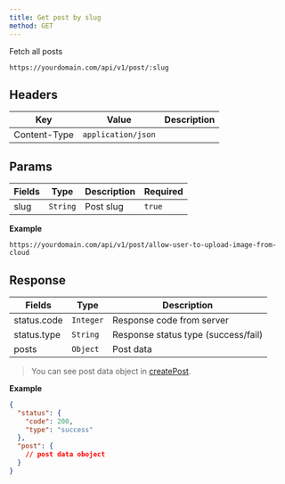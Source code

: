 ```yaml
---
title: Get post by slug
method: GET
---
```


Fetch all posts

```
https://yourdomain.com/api/v1/post/:slug
```

## Headers

| Key          | Value              | Description |
| ------------ | ------------------ | ----------- |
| Content-Type | `application/json` |             |

## Params

| Fields | Type     | Description | Required |
| ------ | -------- | ----------- | -------- |
| slug   | `String` | Post slug   | `true`   |

**Example**

```
https://yourdomain.com/api/v1/post/allow-user-to-upload-image-from-cloud
```

## Response

| Fields      | Type      | Description                         |
| ----------- | --------- | ----------------------------------- |
| status.code | `Integer` | Response code from server           |
| status.type | `String`  | Response status type (success/fail) |
| posts       | `Object`  | Post data                           |

> You can see post data object in [createPost](/api/v1/post/create-post).

**Example**

```json
{
  "status": {
    "code": 200,
    "type": "success"
  },
  "post": {
    // post data oboject
  }
}
```
